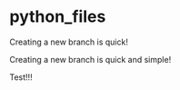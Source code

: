 # python_files

Creating a new branch is quick!

Creating a new branch is quick and simple!

Test!!!
